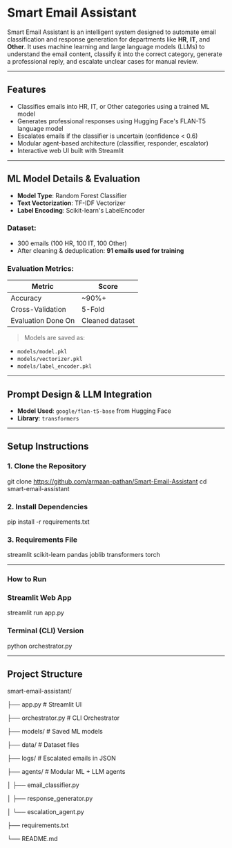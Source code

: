 # Smart Email Assistant

Smart Email Assistant is an intelligent system designed to automate email classification and response generation for departments like **HR**, **IT**, and **Other**. It uses machine learning and large language models (LLMs) to understand the email content, classify it into the correct category, generate a professional reply, and escalate unclear cases for manual review.

---

## Features

-  Classifies emails into HR, IT, or Other categories using a trained ML model
-  Generates professional responses using Hugging Face's FLAN-T5 language model
-  Escalates emails if the classifier is uncertain (confidence < 0.6)
-  Modular agent-based architecture (classifier, responder, escalator)
-  Interactive web UI built with Streamlit

---


## ML Model Details & Evaluation

- **Model Type**: Random Forest Classifier
- **Text Vectorization**: TF-IDF Vectorizer
- **Label Encoding**: Scikit-learn's LabelEncoder

### Dataset:
- 300 emails (100 HR, 100 IT, 100 Other)
- After cleaning & deduplication: **91 emails used for training**

### Evaluation Metrics:
| Metric       | Score     |
|--------------|-----------|
| Accuracy     | ~90%+     |
| Cross-Validation | 5-Fold |
| Evaluation Done On | Cleaned dataset |

> Models are saved as:
- `models/model.pkl`
- `models/vectorizer.pkl`
- `models/label_encoder.pkl`

---

##  Prompt Design & LLM Integration

- **Model Used**: `google/flan-t5-base` from Hugging Face
- **Library**: `transformers`

---

##  Setup Instructions

### 1. Clone the Repository
git clone https://github.com/armaan-pathan/Smart-Email-Assistant
cd smart-email-assistant

### 2. Install Dependencies
pip install -r requirements.txt

### 3.  Requirements File
streamlit
scikit-learn
pandas
joblib
transformers
torch

---

### How to Run
### Streamlit Web App
streamlit run app.py

### Terminal (CLI) Version
python orchestrator.py

---

##  Project Structure

smart-email-assistant/

├── app.py                    # Streamlit UI

├── orchestrator.py           # CLI Orchestrator

├── models/                   # Saved ML models

├── data/                     # Dataset files

├── logs/                     # Escalated emails in JSON

├── agents/                   # Modular ML + LLM agents

│   ├── email_classifier.py

│   ├── response_generator.py

│   └── escalation_agent.py

├── requirements.txt

└── README.md


